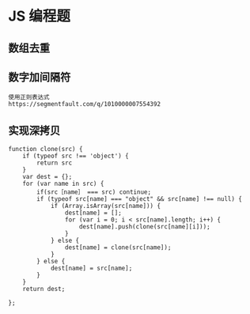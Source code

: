 # JS 编程题
##  数组去重

## 数字加间隔符
    使用正则表达式
    https://segmentfault.com/q/1010000007554392

## 实现深拷贝
    function clone(src) {
        if (typeof src !== 'object') {
            return src
        }
        var dest = {};
        for (var name in src) {
            if(src［name］ === src) continue;
            if (typeof src[name] === "object" && src[name] !== null) {
                if (Array.isArray(src[name])) {
                    dest[name] = [];
                    for (var i = 0; i < src[name].length; i++) {
                        dest[name].push(clone(src[name][i]));
                    }
                } else {
                    dest[name] = clone(src[name]);
                }
            } else {
                dest[name] = src[name];
            }
        }
        return dest;
     
    };
